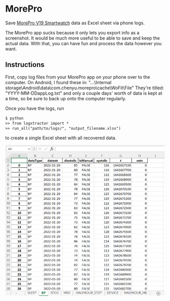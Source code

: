 # MorePro
Save [MorePro V19 Smartwatch](https://www.more-pro.com/products/v19-ecg-monitor-fitness-tracker) data as Excel sheet via phone logs.

The MorePro app sucks because it only lets you export info as a screenshot.
It would be much more useful to be able to save and keep the actual data.
With that, you can have fun and process the data however you want.

## Instructions
First, copy log files from your MorePro app on your phone over to the computer.
On Android, I found these in:
"...\Internal storage\Android\data\com.chenyu.morepro\cache\WoFit\File\"
They're titled: "YYYY-MM-DDappLog.txt" and only a couple days' worth of data 
is kept at a time, so be sure to back up onto the computer regularly.

Once you have the logs, run
```
$ python
>> from logxtractor import *
>> run_all("path/to/logs/", "output_filename.xlsx")
```
to create a single Excel sheet with all recovered data.


![example output](https://raw.githubusercontent.com/minterm/MorePro/main/example%20output.png)
